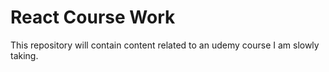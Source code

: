 # React Course Work

This repository will contain content related to an udemy course I am slowly taking.

